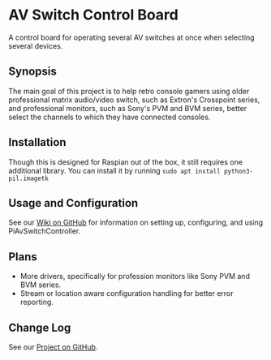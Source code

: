# AV Switch Control Board

A control board for operating several AV switches at once when selecting
several devices.

## Synopsis

The main goal of this project is to help retro console gamers using older
professional matrix audio/video switch, such as Extron's Crosspoint series, and
professional monitors, such as Sony's PVM and BVM series, better select the
channels to which they have connected consoles.

## Installation

Though this is designed for Raspian out of the box, it still requires one
additional library.  You can install it by running
`sudo apt install python3-pil.imagetk`

## Usage and Configuration

See our [Wiki on GitHub](http://www.github.com/) for information on setting up,
configuring, and using PiAvSwitchController.

## Plans

- More drivers, specifically for profession monitors like Sony PVM and BVM
  series.
- Stream or location aware configuration handling for better error reporting.

## Change Log

See our [Project on GitHub](http://www.github.com/).
